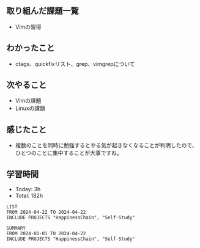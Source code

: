 ## 取り組んだ課題一覧
- Vimの習得
## わかったこと
- ctags、quickfixリスト、grep、vimgrepについて
## 次やること
- Vimの課題
- Linuxの課題
## 感じたこと
- 複数のことを同時に勉強するとやる気が起きなくなることが判明したので、ひとつのことに集中することが大事ですね。
## 学習時間
- Today: 3h
- Total: 182h

```toggl
LIST
FROM 2024-04-22 TO 2024-04-22
INCLUDE PROJECTS "HappinessChain", "Self-Study"
```
```toggl
SUMMARY
FROM 2024-01-01 TO 2024-04-22
INCLUDE PROJECTS "HappinessChain", "Self-Study"
```
